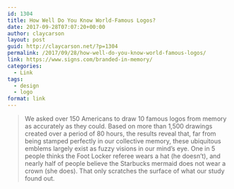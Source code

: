 ```yaml
---
id: 1304
title: How Well Do You Know World-Famous Logos?
date: 2017-09-28T07:07:20+00:00
author: claycarson
layout: post
guid: http://claycarson.net/?p=1304
permalink: /2017/09/28/how-well-do-you-know-world-famous-logos/
link: https://www.signs.com/branded-in-memory/
categories:
  - Link
tags:
  - design
  - logo
format: link
---
```

> We asked over 150 Americans to draw 10 famous logos from memory as accurately as they could. Based on more than 1,500 drawings created over a period of 80 hours, the results reveal that, far from being stamped perfectly in our collective memory, these ubiquitous emblems largely exist as fuzzy visions in our mind&#8217;s eye. One in 5 people thinks the Foot Locker referee wears a hat (he doesn&#8217;t), and nearly half of people believe the Starbucks mermaid does not wear a crown (she does). That only scratches the surface of what our study found out.